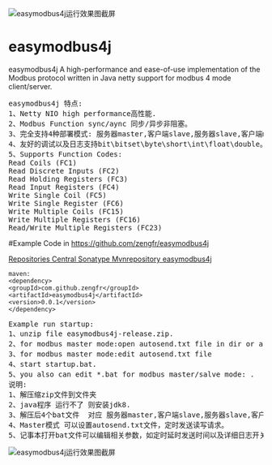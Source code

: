![easymodbus4j运行效果图截屏](https://github.com/zengfr/easymodbus4j/blob/master/easymodbus4j-example/src/main/resources/capture.PNG?raw=true)
# easymodbus4j
easymodbus4j
A high-performance and ease-of-use implementation of the Modbus protocol written in Java netty support for modbus 4 mode client/server.
<pre>
easymodbus4j 特点:
1、Netty NIO high performance高性能.
2、Modbus Function sync/aync 同步/异步非阻塞。
3、完全支持4种部署模式: 服务器master,客户端slave,服务器slave,客户端master。
4、友好的调试以及日志支持bit\bitset\byte\short\int\float\double。
5、Supports Function Codes:
Read Coils (FC1)
Read Discrete Inputs (FC2)
Read Holding Registers (FC3)
Read Input Registers (FC4)
Write Single Coil (FC5)
Write Single Register (FC6)
Write Multiple Coils (FC15)
Write Multiple Registers (FC16)
Read/Write Multiple Registers (FC23)
</pre>
#Example Code in https://github.com/zengfr/easymodbus4j

[Repositories Central Sonatype Mvnrepository easymodbus4j](https://mvnrepository.com/artifact/com.github.zengfr/easymodbus4j)
``` 
maven:
<dependency>
<groupId>com.github.zengfr</groupId>
<artifactId>easymodbus4j</artifactId>
<version>0.0.1</version>
</dependency>
``` 
<pre>
Example run startup:
1、unzip file easymodbus4j-release.zip.
2、for modbus master mode:open autosend.txt file in dir or autosend.txt rsourcefile in easymodbus4j.jar 
3、for modbus master mode:edit autosend.txt file
4、start startup.bat.
5、you also can edit *.bat for modbus master/salve mode: .
说明:
1、解压缩zip文件到文件夹
2、java程序 运行不了 则安装jdk8.
3、解压后4个bat文件  对应 服务器master,客户端slave,服务器slave,客户端master 4种模式.
4、Master模式 可以设置autosend.txt文件，定时发送读写请求。
5、记事本打开bat文件可以编辑相关参数，如定时延时发送时间以及详细日志开关。
</pre>
![easymodbus4j运行效果图截屏](https://github.com/zengfr/easymodbus4j/blob/master/easymodbus4j-example/src/main/resources/capture.PNG?raw=true)

